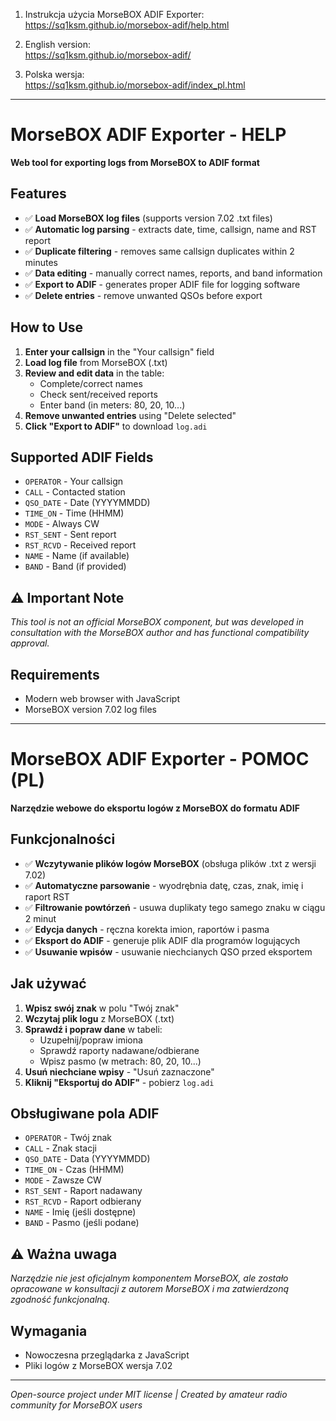 
1. Instrukcja użycia MorseBOX ADIF Exporter:<br>
https://sq1ksm.github.io/morsebox-adif/help.html

2. English version:<br>
https://sq1ksm.github.io/morsebox-adif/

3. Polska wersja: <br>
https://sq1ksm.github.io/morsebox-adif/index_pl.html

<hr>

# MorseBOX ADIF Exporter - HELP

**Web tool for exporting logs from MorseBOX to ADIF format**

## Features
- ✅ **Load MorseBOX log files** (supports version 7.02 .txt files)
- ✅ **Automatic log parsing** - extracts date, time, callsign, name and RST report
- ✅ **Duplicate filtering** - removes same callsign duplicates within 2 minutes
- ✅ **Data editing** - manually correct names, reports, and band information
- ✅ **Export to ADIF** - generates proper ADIF file for logging software
- ✅ **Delete entries** - remove unwanted QSOs before export

##  How to Use
1. **Enter your callsign** in the "Your callsign" field
2. **Load log file** from MorseBOX (.txt)
3. **Review and edit data** in the table:
   - Complete/correct names
   - Check sent/received reports
   - Enter band (in meters: 80, 20, 10...)
4. **Remove unwanted entries** using "Delete selected"
5. **Click "Export to ADIF"** to download `log.adi`

## Supported ADIF Fields
- `OPERATOR` - Your callsign
- `CALL` - Contacted station
- `QSO_DATE` - Date (YYYYMMDD)
- `TIME_ON` - Time (HHMM)
- `MODE` - Always CW
- `RST_SENT` - Sent report
- `RST_RCVD` - Received report
- `NAME` - Name (if available)
- `BAND` - Band (if provided)

## ⚠️ Important Note
*This tool is not an official MorseBOX component, but was developed in consultation with the MorseBOX author and has functional compatibility approval.*

## Requirements
- Modern web browser with JavaScript
- MorseBOX version 7.02 log files

---

# MorseBOX ADIF Exporter - POMOC (PL)

**Narzędzie webowe do eksportu logów z MorseBOX do formatu ADIF**

## Funkcjonalności
- ✅ **Wczytywanie plików logów MorseBOX** (obsługa plików .txt z wersji 7.02)
- ✅ **Automatyczne parsowanie** - wyodrębnia datę, czas, znak, imię i raport RST
- ✅ **Filtrowanie powtórzeń** - usuwa duplikaty tego samego znaku w ciągu 2 minut
- ✅ **Edycja danych** - ręczna korekta imion, raportów i pasma
- ✅ **Eksport do ADIF** - generuje plik ADIF dla programów logujących
- ✅ **Usuwanie wpisów** - usuwanie niechcianych QSO przed eksportem

## Jak używać
1. **Wpisz swój znak** w polu "Twój znak"
2. **Wczytaj plik logu** z MorseBOX (.txt)
3. **Sprawdź i popraw dane** w tabeli:
   - Uzupełnij/popraw imiona
   - Sprawdź raporty nadawane/odbierane
   - Wpisz pasmo (w metrach: 80, 20, 10...)
4. **Usuń niechciane wpisy** - "Usuń zaznaczone"
5. **Kliknij "Eksportuj do ADIF"** - pobierz `log.adi`

## Obsługiwane pola ADIF
- `OPERATOR` - Twój znak
- `CALL` - Znak stacji
- `QSO_DATE` - Data (YYYYMMDD)
- `TIME_ON` - Czas (HHMM)
- `MODE` - Zawsze CW
- `RST_SENT` - Raport nadawany
- `RST_RCVD` - Raport odbierany
- `NAME` - Imię (jeśli dostępne)
- `BAND` - Pasmo (jeśli podane)

## ⚠️ Ważna uwaga
*Narzędzie nie jest oficjalnym komponentem MorseBOX, ale zostało opracowane w konsultacji z autorem MorseBOX i ma zatwierdzoną zgodność funkcjonalną.*

## Wymagania
- Nowoczesna przeglądarka z JavaScript
- Pliki logów z MorseBOX wersja 7.02

---

*Open-source project under MIT license | Created by amateur radio community for MorseBOX users*
